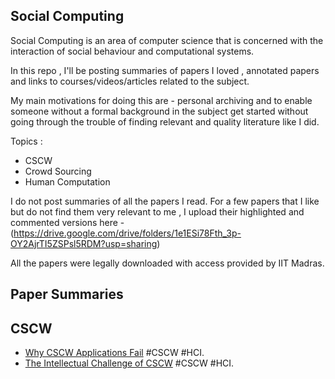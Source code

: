 ## Social Computing
Social Computing is an area of computer science that is concerned with the interaction of social behaviour and computational systems.

In this repo , I'll be posting summaries of papers I loved , annotated papers and links to courses/videos/articles related to the subject.

My main motivations for doing this are - personal archiving and to enable someone without a formal background in the subject get started without going through the trouble of finding relevant and quality literature like I did. 

Topics :
* CSCW
* Crowd Sourcing
* Human Computation

I do not post summaries of all the papers I read. For a few papers that I like but do not find them very relevant to me , I upload their highlighted and commented versions here - (https://drive.google.com/drive/folders/1e1ESi78Fth_3p-OY2AjrTI5ZSPsl5RDM?usp=sharing)

All the papers were legally downloaded with access provided by IIT Madras.

## Paper Summaries

## CSCW

* [Why CSCW Applications Fail](https://dl.acm.org/citation.cfm?id=62273) #CSCW #HCI. 
* [The Intellectual Challenge of CSCW](https://dl.acm.org/citation.cfm?id=1463020) #CSCW #HCI. 
